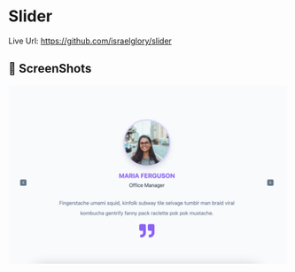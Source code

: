 # Slider

Live Url: https://github.com/israelglory/slider

## 📸 ScreenShots
<img src="ss/first.png" width="600">
